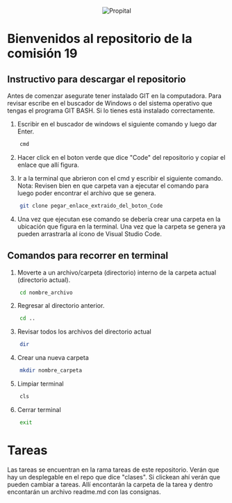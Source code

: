 <p align="center">
  <img src="https://globalacademyoficial.com/_next/static/media/logo_ga.b3948337.svg" alt="Propital" />
</p>

# Bienvenidos al repositorio de la comisión 19

## Instructivo para descargar el repositorio

Antes de comenzar asegurate tener instalado GIT en la computadora. Para revisar escribe en el buscador
de Windows o del sistema operativo que tengas el programa GIT BASH. Si lo tienes está instalado correctamente.

1. Escribir en el buscador de windows el siguiente comando y luego dar Enter.
```bash
    cmd
```
2. Hacer click en el boton verde que dice "Code" del repositorio y copiar el enlace que allí figura.

3. Ir a la terminal que abrieron con el cmd y escribir el siguiente comando. 
Nota: Revisen bien en que carpeta van a ejecutar el comando para luego poder encontrar el archivo
que se genera.
```bash
    git clone pegar_enlace_extraido_del_boton_Code
```
4. Una vez que ejecutan ese comando se debería crear una carpeta en la ubicación que figura en la terminal.
Una vez que la carpeta se genera ya pueden arrastrarla al ícono de Visual Studio Code.

## Comandos para recorrer en terminal
1. Moverte a un archivo/carpeta (directorio) interno de la carpeta actual (directorio actual).
```bash
    cd nombre_archivo
```
2. Regresar al directorio anterior.
```bash
    cd ..
```
3. Revisar todos los archivos del directorio actual
```bash
    dir
```
4. Crear una nueva carpeta
```bash
    mkdir nombre_carpeta
```
5. Limpiar terminal
```bash
    cls
```
6. Cerrar terminal
```bash
    exit
```

# Tareas

Las tareas se encuentran en la rama tareas de este repositorio.
Verán que hay un desplegable en el repo que dice "clases". Si clickean ahí verán
que pueden cambiar a tareas. 
Allí encontarán la carpeta de la tarea y dentro encontarán un archivo readme.md con
las consignas.